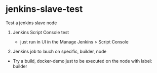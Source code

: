 # jenkins-slave-test
Test a jenkins slave node

1. Jenkins Script Console test
   - just run in UI in the  Manage Jenkins > Script Console
   
2. Jenkins job to lauch on specific, builder, node
  - Try a build, docker-demo just to be executed on the node with label: builder
